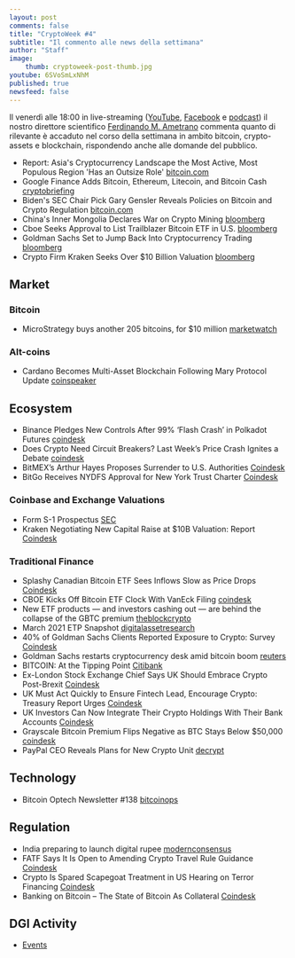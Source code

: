 ```yaml
---
layout: post
comments: false
title: "CryptoWeek #4"
subtitle: "Il commento alle news della settimana" 
author: "Staff"
image:
    thumb: cryptoweek-post-thumb.jpg
youtube: 6SVoSmLxNhM
published: true
newsfeed: false
---
```


Il venerdì alle 18:00 in live-streaming
([YouTube](https://www.youtube.com/watch?v=6SVoSmLxNhM&list=PLTLa2tRY91LI9MN6-_ai0J6jTRcY8znDc&index=1),
[Facebook](https://www.facebook.com/DigitalGoldInstitute)
e [podcast](https://podcast.dgi.io/))
il nostro direttore scientifico [Ferdinando M. Ametrano](https://www.ametrano.net)
commenta quanto di rilevante è accaduto nel corso della settimana
in ambito bitcoin, crypto-assets e blockchain,
rispondendo anche alle domande del pubblico.

<!--div id="buzzsprout-player-8035698"></div><script src="https://www.buzzsprout.com/1686991/8035698-cryptoweek-3-26-febbraio-2021.js?container_id=buzzsprout-player-8035698&player=small" type="text/javascript" charset="utf-8"></script-->

- Report: Asia's Cryptocurrency Landscape the Most Active, Most Populous Region 'Has an Outsize Role' [bitcoin.com](https://news.bitcoin.com/report-asias-cryptocurrency-landscape-the-most-active-most-populous-region-has-an-outsize-role/)
- Google Finance Adds Bitcoin, Ethereum, Litecoin, and Bitcoin Cash [cryptobriefing](https://cryptobriefing.com/google-finance-adds-bitcoin-ethereum-litecoin-bitcoin-cash/)
- Biden's SEC Chair Pick Gary Gensler Reveals Policies on Bitcoin and Crypto Regulation [bitcoin.com](https://news.bitcoin.com/biden-sec-chairman-gary-gensler-policies-bitcoin-cryptocurrency-regulation/)
- China's Inner Mongolia Declares War on Crypto Mining [bloomberg](https://www.bloomberg.com/news/videos/2021-03-04/china-s-inner-mongolia-declares-war-on-crypto-mining-video)
- Cboe Seeks Approval to List Trailblazer Bitcoin ETF in U.S. [bloomberg](https://www.bloomberg.com/news/articles/2021-03-01/cboe-says-it-s-seeking-approval-to-list-bitcoin-etf-in-u-s)
- Goldman Sachs Set to Jump Back Into Cryptocurrency Trading [bloomberg](https://www.bloomberg.com/news/articles/2021-03-01/goldman-sachs-set-to-jump-back-into-cryptocurrency-trading)
- Crypto Firm Kraken Seeks Over $10 Billion Valuation [bloomberg](https://www.bloomberg.com/news/articles/2021-02-25/crypto-firm-kraken-said-to-seek-roughly-10-billion-valuation)

## Market

### Bitcoin

- MicroStrategy buys another 205 bitcoins, for $10 million [marketwatch](https://www.marketwatch.com/story/microstrategy-buys-another-205-bitcoins-for-10-million-2021-03-05)

### Alt-coins

- Cardano Becomes Multi-Asset Blockchain Following Mary Protocol Update [coinspeaker](https://www.coinspeaker.com/cardano-multi-asset-blockchain-mary/)

## Ecosystem

- Binance Pledges New Controls After 99% ‘Flash Crash’ in Polkadot Futures [coindesk](https://www.coindesk.com/binance-controls-flash-crash-polkadot)
- Does Crypto Need Circuit Breakers? Last Week’s Price Crash Ignites a Debate [coindesk](https://www.coindesk.com/does-crypto-need-circuit-breakers-last-weeks-price-crash-ignites-a-debate)
- BitMEX’s Arthur Hayes Proposes Surrender to U.S. Authorities [Coindesk](https://www.bloomberg.com/news/articles/2021-03-03/bitmex-s-arthur-hayes-proposes-to-surrender-to-u-s-authorities)
- BitGo Receives NYDFS Approval for New York Trust Charter [Coindesk](https://www.coindesk.com/bitgo-receives-nydfs-approval-for-new-york-trust-charter)

### Coinbase and Exchange Valuations

- Form S-1 Prospectus [SEC](https://www.sec.gov/Archives/edgar/data/1679788/000162828021003168/coinbaseglobalincs-1.htm)
- Kraken Negotiating New Capital Raise at $10B Valuation: Report [Coindesk](https://www.coindesk.com/kraken-exchange-capital-raise)

### Traditional Finance

- Splashy Canadian Bitcoin ETF Sees Inflows Slow as Price Drops [Coindesk](https://www.coindesk.com/canada-purpose-bitcoin-etf-inflows-slow)
- CBOE Kicks Off Bitcoin ETF Clock With VanEck Filing [coindesk](https://www.coindesk.com/cboe-kicks-off-bitcoin-etf-clock-with-vaneck-filing)
- New ETF products — and investors cashing out — are behind the collapse of the GBTC premium [theblockcrypto](https://www.theblockcrypto.com/linked/96611/jpmorgan-anlysis-bitcoin-gbtc-premium-collapse)
- March 2021 ETP Snapshot [digitalassetresearch](https://www.digitalassetresearch.com/march-2021-etp-snapshot/)
- 40% of Goldman Sachs Clients Reported Exposure to Crypto: Survey [Coindesk](https://www.coindesk.com/40-of-goldman-sachs-clients-reported-exposure-to-crypto-survey)
- Goldman Sachs restarts cryptocurrency desk amid bitcoin boom [reuters](https://www.reuters.com/article/crypto-currency-goldman-sachs/exclusive-goldman-sachs-restarts-cryptocurrency-desk-amid-bitcoin-boom-idUSL2N2KZ0XX)
- BITCOIN: At the Tipping Point [Citibank](https://ir.citi.com/_tpHpW8MfaZ1QXwGmP1JGMGXXI95qXm3IMJzUJScLMb6XIjtOls6EbDehXMR3B_o9Opi7mdc5tQ%3D)
- Ex-London Stock Exchange Chief Says UK Should Embrace Crypto Post-Brexit [Coindesk](https://www.coindesk.com/ex-london-stock-exchange-chief-says-uk-should-embrace-crypto-post-brexit)
- UK Must Act Quickly to Ensure Fintech Lead, Encourage Crypto: Treasury Report Urges [Coindesk](https://www.coindesk.com/uk-must-act-quickly-to-ensure-fintech-lead-encourage-crypto-treasury-report-urges)
- UK Investors Can Now Integrate Their Crypto Holdings With Their Bank Accounts [Coindesk](https://www.coindesk.com/uk-investors-can-now-integrate-their-crypto-holdings-with-their-bank-accounts)
- Grayscale Bitcoin Premium Flips Negative as BTC Stays Below $50,000 [coindesk](https://www.coindesk.com/grayscale-negative-premium-bitcoin)
- PayPal CEO Reveals Plans for New Crypto Unit [decrypt](https://decrypt.co/60086/paypal-ceo-schulman-talks-new-crypto-unit)

## Technology

- Bitcoin Optech Newsletter #138 [bitcoinops](https://bitcoinops.org/en/newsletters/2021/03/03/)

## Regulation

- India preparing to launch digital rupee [modernconsensus](https://modernconsensus.com/regulation/india-preparing-to-launch-digital-rupee/)
- FATF Says It Is Open to Amending Crypto Travel Rule Guidance [Coindesk](https://www.coindesk.com/fatf-says-it-is-open-to-amending-crypto-travel-rule-guidance)
- Crypto Is Spared Scapegoat Treatment in US Hearing on Terror Financing [Coindesk](https://www.coindesk.com/crypto-is-spared-scapegoat-treatment-in-us-hearing-on-terror-financing)
- Banking on Bitcoin – The State of Bitcoin As Collateral [Coindesk](https://www.coindesk.com/research/reports/arcane-research-banking-on-bitcoin-the-state-of-bitcoin-as-collateral)

## DGI Activity

- [Events](https://dgi.io/events/)
